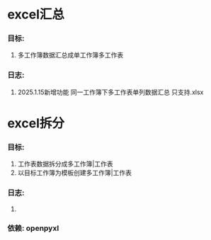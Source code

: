 # excel汇总
### 目标:
1. 多工作簿数据汇总成单工作簿多工作表
### 日志:
1. 2025.1.15新增功能 同一工作簿下多工作表单列数据汇总 只支持.xlsx

# excel拆分
### 目标:
1. 工作表数据拆分成多工作簿|工作表
2. 以目标工作簿为模板创建多工作簿|工作表
### 日志:
1.
### 依赖: openpyxl
